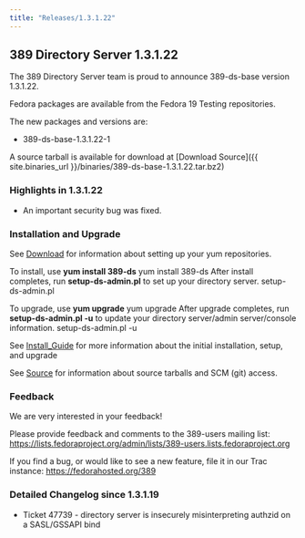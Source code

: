```yaml
---
title: "Releases/1.3.1.22"
---
```

389 Directory Server 1.3.1.22
-----------------------------

The 389 Directory Server team is proud to announce 389-ds-base version 1.3.1.22.

Fedora packages are available from the Fedora 19 Testing repositories.

The new packages and versions are:

-   389-ds-base-1.3.1.22-1

A source tarball is available for download at [Download Source]({{ site.binaries_url }}/binaries/389-ds-base-1.3.1.22.tar.bz2)

### Highlights in 1.3.1.22

-   An important security bug was fixed.

### Installation and Upgrade

See [Download](../download.html) for information about setting up your yum repositories.

To install, use **yum install 389-ds** yum install 389-ds After install completes, run **setup-ds-admin.pl** to set up your directory server. setup-ds-admin.pl

To upgrade, use **yum upgrade** yum upgrade After upgrade completes, run **setup-ds-admin.pl -u** to update your directory server/admin server/console information. setup-ds-admin.pl -u

See [Install\_Guide](../legacy/install-guide.html) for more information about the initial installation, setup, and upgrade

See [Source](../development/source.html) for information about source tarballs and SCM (git) access.

### Feedback

We are very interested in your feedback!

Please provide feedback and comments to the 389-users mailing list: <https://lists.fedoraproject.org/admin/lists/389-users.lists.fedoraproject.org>

If you find a bug, or would like to see a new feature, file it in our Trac instance: <https://fedorahosted.org/389>

### Detailed Changelog since 1.3.1.19

-   Ticket 47739 - directory server is insecurely misinterpreting authzid on a SASL/GSSAPI bind

